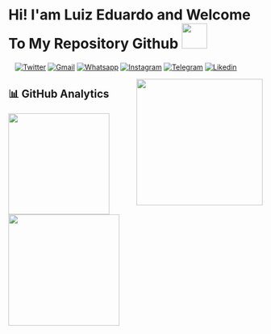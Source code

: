 # Hi! I'am Luiz Eduardo and Welcome To My Repository Github <img src="https://s6.gifyu.com/images/giphy-59aa24b79c973d96f.gif"  width="50">


ㅤ[![Twitter](https://img.shields.io/badge/Twitter-%231DA1F2.svg?style=for-the-badge&logo=Twitter&logoColor=white)]()
[![Gmail](https://img.shields.io/badge/Gmail-D14836?style=for-the-badge&logo=gmail&logoColor=white)](mailto:leas00009@gmail.com)
[![Whatsapp](https://img.shields.io/badge/WhatsApp-25D366?style=for-the-badge&logo=whatsapp&logoColor=white)](http://wa.me/5579999546488)
[![Instagram](https://img.shields.io/badge/Instagram-E4405F?style=for-the-badge&logo=instagram&logoColor=white)](https://www.instagram.com/luizzeddu/)
[![Telegram](https://img.shields.io/badge/Telegram-2CA5E0?style=for-the-badge&logo=telegram&logoColor=white)]()
[![Likedin](https://img.shields.io/badge/LinkedIn-0077B5?style=for-the-badge&logo=linkedin&logoColor=white)]()



<div><img align="right" height="250px" src="https://s4.gifyu.com/images/web-main.gif"></div>


## 📊 GitHub Analytics

<div >
  <a href="https://github.com/DevLuizEduardo">
  <img height="200px" src="https://github-readme-stats.vercel.app/api?username=DevLuizEduardo&show_icons=true&theme=radical&include_all_commits=true&count_private=true" />
<img  height="220px" src="https://s6.gifyu.com/images/giphy-3a396ab22f01d6301.gif"/>
</div>



<!--
**DevLuizEduardo/DevLuizEduardo** is a ✨ _special_ ✨ repository because its `README.md` (this file) appears on your GitHub profile.

Here are some ideas to get you started:

- 🔭 I’m currently working on ...
- 🌱 I’m currently learning ...
- 👯 I’m looking to collaborate on ...
- 🤔 I’m looking for help with ...
- 💬 Ask me about ...
- 📫 How to reach me: ...
- 😄 Pronouns: ...
- ⚡ Fun fact: ...
-->
